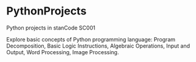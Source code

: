 # PythonProjects
Python projects in stanCode SC001

Explore basic concepts of Python programming language: Program Decomposition, Basic Logic Instructions, Algebraic Operations, Input and Output, Word Processing, Image Processing.
